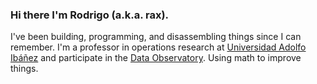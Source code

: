 ### Hi there I'm Rodrigo (a.k.a. rax).

I've been building, programming, and disassembling things since I can remember. I'm a professor in operations research at 
[Universidad Adolfo Ibáñez](https://ingenieria.uai.cl/) and participate in the [Data Observatory](https://www.dataobservatory.net/). Using math to improve things.

<!--
**drRax/drRax** is a ✨ _special_ ✨ repository because its `README.md` (this file) appears on your GitHub profile.

Here are some ideas to get you started:

- 🔭 I’m currently working on ...
- 🌱 I’m currently learning ...
- 👯 I’m looking to collaborate on ...
- 🤔 I’m looking for help with ...
- 💬 Ask me about ...
- 📫 How to reach me: ...
- 😄 Pronouns: ...
- ⚡ Fun fact: ...
-->
